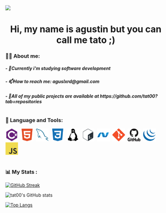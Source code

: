 <!--### Hi there 👋-->

<div id="header" allign="center">
    <img src="https://media.giphy.com/media/v1.Y2lkPTc5MGI3NjExNTBmZDU1MTk5MmQwZWU2NzY3MmU3OGQ5NTA3OTU5Y2I2YmJlNDg5MiZjdD1n/3oxHQM2nelb4qWtoje/giphy.gif" width="200">
</div>
<h1 align="center" >Hi, my name is agustin but you can call me tato ;) </h1>


<h3>👨‍💻 About me:</h3>
<p>
<h5>- 📝Currently i'm studying software development</h5>
<h5>- 📫How to reach me: aguslxrd@gmail.com</h5>
<h5>- 📄All of my public projects are available at https://github.com/tat00?tab=repositories</h5>
</p>


<h1> 
</h1>
<div align="left">
    <h3>🔨 Language and Tools:</h3>
<div> 
<img src="https://github.com/devicons/devicon/blob/master/icons/csharp/csharp-plain.svg" title="CSHARP" alt="csharp" width="40" height="40"/>&nbsp;
<!--<img src="https://github.com/devicons/devicon/blob/master/icons/java/java-plain.svg" title="JAVA" alt="java" width="40" height="40"/>&nbsp; -> I dont like it-->
<img src="https://github.com/devicons/devicon/blob/master/icons/html5/html5-plain.svg" title="HTML5" alt="html" width="40" height="40"/>&nbsp;
<img src="https://github.com/devicons/devicon/blob/master/icons/mysql/mysql-plain.svg" title="MYSQL" alt="mysql" width="40" height="40"/>&nbsp;
<img src="https://github.com/devicons/devicon/blob/master/icons/css3/css3-plain.svg" title="CSS" alt="css3" width="40" height="40"/>&nbsp;
<img src="https://github.com/devicons/devicon/blob/master/icons/linux/linux-plain.svg" title="LINUX" alt="linux" width="40" height="40"/>&nbsp;
<img src="https://github.com/devicons/devicon/blob/master/icons/bash/bash-plain.svg" title="BASH" alt="bash" width="40" height="40"/>&nbsp;
<img src="https://github.com/devicons/devicon/blob/master/icons/dot-net/dot-net-original.svg" title=".NET" alt=".net" width="40" height="40"/>&nbsp;   
<img src="https://github.com/devicons/devicon/blob/master/icons/git/git-plain.svg" title="GIT" alt="git" width="40" height="40"/>&nbsp;     
<img src="https://github.com/devicons/devicon/blob/master/icons/github/github-original-wordmark.svg" title="GITHUB" alt="github" width="40" height="40"/>&nbsp; 
<img src="https://github.com/devicons/devicon/blob/master/icons/jquery/jquery-plain.svg" title="jQuery" alt="jquery" width="40" height="40"/>&nbsp;    
<img src="https://github.com/devicons/devicon/blob/master/icons/javascript/javascript-original.svg " title="Javascript" alt="js" width="40" height="40"/>&nbsp;   
   
    
</div>

</div>

<h1> 
</h1>

<h3>📊 My Stats :</h3>

[![GitHub Streak](http://github-readme-streak-stats.herokuapp.com?user=tat00&theme=dracula&hide_border=true&border_radius=5)](https://git.io/streak-stats)

![tat00's GitHub stats](https://github-readme-stats.vercel.app/api?username=tat00&hide=contribs,prs&theme=dracula)

[![Top Langs](https://github-readme-stats.vercel.app/api/top-langs/?username=tat00&theme=dracula)](https://github.com/tat00/github-readme-stats)



<h1> 
</h1>
<!--
**tat00/tat00** is a ✨ _special_ ✨ repository because its `README.md` (this file) appears on your GitHub profile.

Here are some ideas to get you started:

- 🔭 I’m currently working on ...
- 🌱 I’m currently learning ...
- 👯 I’m looking to collaborate on ...
- 🤔 I’m looking for help with ...
- 💬 Ask me about ...
- 📫 How to reach me: ...
- 😄 Pronouns: ...
- ⚡ Fun fact: ...

-->
